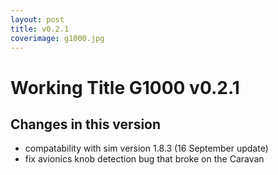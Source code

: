 ```yaml
---
layout: post
title: v0.2.1
coverimage: g1000.jpg
---
```

# Working Title G1000 v0.2.1
## Changes in this version

* compatability with sim version 1.8.3 (16 September update)
* fix avionics knob detection bug that broke on the Caravan
